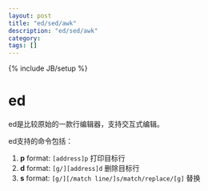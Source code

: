 ```yaml
---
layout: post
title: "ed/sed/awk"
description: "ed/sed/awk"
category: 
tags: []
---
```

{% include JB/setup %}

# ed

ed是比较原始的一款行编辑器，支持交互式编辑。

ed支持的命令包括：

  1. **p** format: `[address]p` 打印目标行
  2. **d** format: `[g/][address]d` 删除目标行
  3. **s** format: `[g/][/match line/]s/match/replace/[g]` 替换
